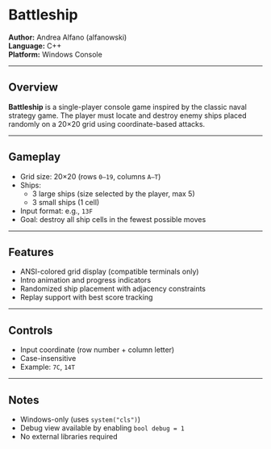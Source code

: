 # Battleship

**Author:** Andrea Alfano (alfanowski)  
**Language:** C++  
**Platform:** Windows Console  

---

## Overview

**Battleship** is a single-player console game inspired by the classic naval strategy game. The player must locate and destroy enemy ships placed randomly on a 20×20 grid using coordinate-based attacks.

---

## Gameplay

- Grid size: 20×20 (rows `0–19`, columns `A–T`)
- Ships:
  - 3 large ships (size selected by the player, max 5)
  - 3 small ships (1 cell)
- Input format: e.g., `13F`
- Goal: destroy all ship cells in the fewest possible moves

---

## Features

- ANSI-colored grid display (compatible terminals only)
- Intro animation and progress indicators
- Randomized ship placement with adjacency constraints
- Replay support with best score tracking

---

## Controls

- Input coordinate (row number + column letter)
- Case-insensitive
- Example: `7C`, `14T`

---

## Notes

- Windows-only (uses `system("cls")`)
- Debug view available by enabling `bool debug = 1`
- No external libraries required
